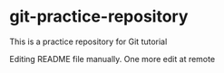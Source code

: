 # git-practice-repository
This is a practice repository for Git tutorial


Editing README file manually. One more edit at remote
